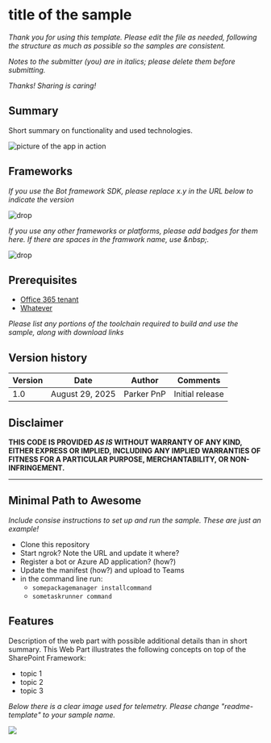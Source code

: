 # title of the sample

_Thank you for using this template. Please edit the file as needed, following the structure as much as possible so the samples are consistent._

_Notes to the submitter (you) are in italics; please delete them before submitting._

_Thanks! Sharing is caring!_

## Summary

Short summary on functionality and used technologies.

![picture of the app in action](#)

## Frameworks

_If you use the Bot framework SDK, please replace x.y in the URL below to indicate the version_

![drop](https://img.shields.io/badge/Bot&nbsp;Framework-x.y-green.svg)

_If you use any other frameworks or platforms, please add badges for them here. If there are spaces in the framwork name, use &amp;nbsp;._

![drop](https://img.shields.io/badge/.NET&nbsp;Core-x.y-green.svg)

## Prerequisites

* [Office 365 tenant](https://dev.office.com/sharepoint/docs/spfx/set-up-your-development-environment)
* [Whatever](#)

_Please list any portions of the toolchain required to build and use the sample, along with download links_

## Version history

Version|Date|Author|Comments
-------|----|----|--------
1.0|August 29, 2025|Parker PnP|Initial release

## Disclaimer

**THIS CODE IS PROVIDED *AS IS* WITHOUT WARRANTY OF ANY KIND, EITHER EXPRESS OR IMPLIED, INCLUDING ANY IMPLIED WARRANTIES OF FITNESS FOR A PARTICULAR PURPOSE, MERCHANTABILITY, OR NON-INFRINGEMENT.**

---

## Minimal Path to Awesome

_Include consise instructions to set up and run the sample. These are just an example!_

* Clone this repository
* Start ngrok? Note the URL and update it where?
* Register a bot or Azure AD application? (how?)
* Update the manifest (how?) and upload to Teams
* in the command line run:
  * `somepackagemanager installcommand`
  * `sometaskrunner command`

## Features

Description of the web part with possible additional details than in short summary. 
This Web Part illustrates the following concepts on top of the SharePoint Framework:

* topic 1
* topic 2
* topic 3

_Below there is a clear image used for telemetry. Please change "readme-template" to your sample name._

<img src="https://pnptelemetry.azurewebsites.net/sp-dev-fx-webparts/samples/readme-template" />